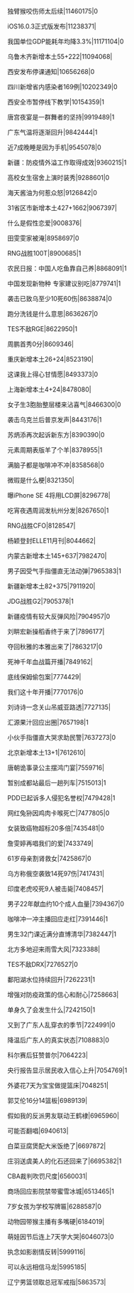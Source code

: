 独臂猴咬伤师太后续|11460175|0

iOS16.0.3正式版发布|11238371|

我国单位GDP能耗年均降3.3%|11171104|0

乌鲁木齐新增本土55+222|11094068|

西安发布停课通知|10656268|0

四川新增省内感染者169例|10202349|0

西安全市暂停线下教学|10154359|1

唐宫夜宴是一群舞者的坚持|9919489|1

广东气温将逐渐回升|9842444|1

近7成晚睡是因为手机|9545078|0

新疆：防疫情外溢工作取得成效|9360215|1

高校女生宿舍上演时装秀|9288601|0

海天酱油为何惹众怒|9126842|0

31省区市新增本土427+1662|9067397|

什么是假性恋爱|9008376|

田雯雯家被淹|8958697|0

RNG战胜100T|8900685|1

农民日报：中国人吃鱼靠自己养|8868091|1

中国发现新物种 专家建议别吃|8779741|1

袭击已致乌至少10死60伤|8638874|0

跑分洗钱是什么意思|8636267|0

TES不敌RGE|8622950|1

周鹏首秀0分|8609346|

重庆新增本土26+24|8523190|

这课我上得心甘情愿|8493373|0

上海新增本土4+24|8478080|

女子生3胞胎整层楼来沾喜气|8466300|0

袭击乌克兰后普京发声|8443176|1

苏炳添再次起诉新东方|8390390|0

元素周期表版羊了个羊|8378955|1

满脑子都是咖啡冲不冲|8358568|0

微瑕是什么梗|8321350|

曝iPhone SE 4将用LCD屏|8296778|

吃宵夜遇周润发杭州分发|8267650|1

RNG战胜CFO|8128547|

杨颖登封ELLE11月刊|8044662|

内蒙古新增本土145+637|7982470|

男子因受气手指僵直无法动弹|7965383|1

新疆新增本土82+375|7911920|

JDG战胜G2|7905378|1

新疆疫情有较大反弹风险|7904957|0

刘畊宏新操稻香终于来了|7896177|

夺回秋雅的本雅出来了|7863217|0

死神千年血战篇开播|7849162|

底线保姆偷包案|7774429|

我们这十年开播|7770176|0

刘诗诗一念关山吊威亚路透|7727135|

汇源果汁回应出圈|7657198|1

小伙手指僵直大哭求助民警|7637273|0

北京新增本土13+1|7612610|

唐朝诡事录公主摆鸿门宴|7559716|

暂别成都站最后一趟列车|7515013|1

PDD已起诉多人侵犯名誉权|7479428|1

网红兔狲因鸡肉卡喉死亡|7477805|0

女装致癌物超标20多倍|7435481|0

詹雯婷再唱我们的爱|7433749|

61岁母亲割肾救女|7425867|0

乌方称俄空袭致14死97伤|7417431|

印度老虎咬死9人被击毙|7408457|

男子22年献血约10个成人血量|7394367|0

咖啡冲一冲主播回应走红|7391446|1

男生32门课近满分直博清华|7382447|1

北方多地迎来雨雪大风|7323388|

TES不敌DRX|7276527|0

鄱阳湖水位持续回升|7262231|1

增强对防疫政策的信心和耐心|7258663|

单身久了会发生什么|7242150|1

又到了广东人乱穿衣的季节|7224991|0

降温后广东人的真实状态|7108883|0

科尔赛后狂赞普尔|7064223|

央行报告显示居民收入信心上升|7054769|1

外婆花7天为宝宝做提篮床|7048251|

郭艾伦16分14篮板|6989139|

假如我的反派男友联动王鹤棣|6965960|

可能否翻唱|6940613|

白菜豆腐煲配大米饭绝了|6697872|

庄羽送虞美人的化石还回来了|6695382|1

CBA裁判吹罚尺度|6560031|

商场回应影院禁带蜜雪冰城|6513465|1

7岁女孩为学校写牌匾|6288587|0

动物园带猴主播有多嘴硬|6184019|

萌娃因节后连上7天学大哭|6046073|0

执念如影剧情反转|5999116|

可以永远相信马龙|5995185|

辽宁男篮领取总冠军戒指|5863573|

